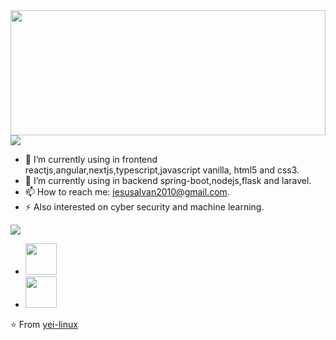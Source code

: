 <img align="center" width="100%" height="200px" src="https://1.bp.blogspot.com/-6cl0kGMJrg4/Xayk8aF-4fI/AAAAAAAA3zY/JEtz7bFNi-Q93rBRLChBAX3AyISuZMqzQCLcBGAsYHQ/s640/moon-walk.gif"/>

<img align="center" src="https://github.com/saviomartin/saviomartin/blob/master/assets/about.png?raw=true"/>

- 🔭 I’m currently using in frontend reactjs,angular,nextjs,typescript,javascript vanilla, html5 and css3.
- 🌱 I’m currently using in backend spring-boot,nodejs,flask and laravel.
- 📫 How to reach me: jesusalvan2010@gmail.com.
- ⚡ Also interested on cyber security and machine learning.

<img align="center" src="https://github.com/saviomartin/saviomartin/blob/master/assets/connect.png?raw=true"/>

- <a href="#"><img width="50px" height="50px" src="https://www.latercera.com/resizer/9qfLGbQH-EPgKgqAtTVtND-FB0U=/900x600/smart/cloudfront-us-east-1.images.arcpublishing.com/copesa/PFUM3DDWHJG4RE56PL277TA7NA.jpg"/></a>
- <a href="https://www.facebook.com/jesus.alvan.1"><img width="50px" height="50px" src="https://lh3.googleusercontent.com/proxy/GzOQdrVxNMAGZIAWCQtLHR3T8JRaRqBmtc9zllaAe-tTQXYMIfJy9O2am_xtC5uEZYkIeaX0_W63xjOWV984brSnK86Z5Ga0IyJvfzme-9HnNIWpf0aykD2_yfOIoLIz9NPZanaEWOWfu2mPRkjkDy0"/></a>

⭐️ From [yei-linux](https://github.com/Yei-Linux)
